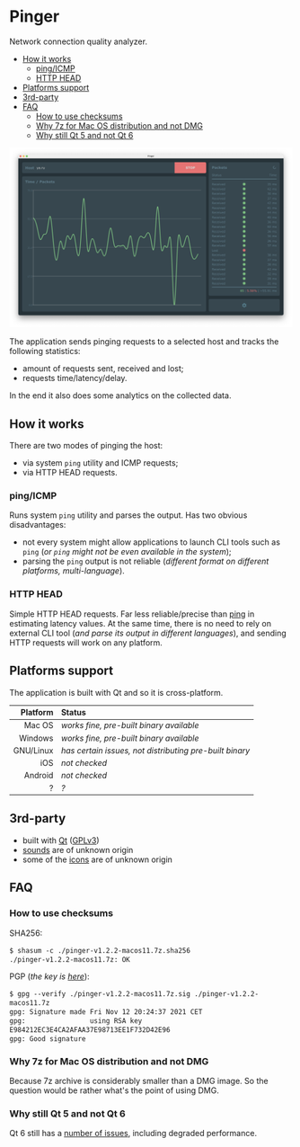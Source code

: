 # Pinger

Network connection quality analyzer.

<!-- MarkdownTOC -->

- [How it works](#how-it-works)
    - [ping/ICMP](#pingicmp)
    - [HTTP HEAD](#http-head)
- [Platforms support](#platforms-support)
- [3rd-party](#3rd-party)
- [FAQ](#faq)
    - [How to use checksums](#how-to-use-checksums)
    - [Why 7z for Mac OS distribution and not DMG](#why-7z-for-mac-os-distribution-and-not-dmg)
    - [Why still Qt 5 and not Qt 6](#why-still-qt-5-and-not-qt-6)

<!-- /MarkdownTOC -->

![Pinger](./misc/screenshot-main-macos.png "Pinger")

The application sends pinging requests to a selected host and tracks the following statistics:

- amount of requests sent, received and lost;
- requests time/latency/delay.

In the end it also does some analytics on the collected data.

## How it works

There are two modes of pinging the host:

- via system `ping` utility and ICMP requests;
- via HTTP HEAD requests.

### ping/ICMP

Runs system `ping` utility and parses the output. Has two obvious disadvantages:

- not every system might allow applications to launch CLI tools such as `ping` (*or `ping` might not be even available in the system*);
- parsing the `ping` output is not reliable (*different format on different platforms, multi-language*).

### HTTP HEAD

Simple HTTP HEAD requests. Far less reliable/precise than [ping](#pingicmp) in estimating latency values. At the same time, there is no need to rely on external CLI tool (*and parse its output in different languages*), and sending HTTP requests will work on any platform.

## Platforms support

The application is built with Qt and so it is cross-platform.

|  Platform | Status                                                  |
|----------:|:--------------------------------------------------------|
|    Mac OS | *works fine, pre-built binary available*                |
|   Windows | *works fine, pre-built binary available*                |
| GNU/Linux | *has certain issues, not distributing pre-built binary* |
|       iOS | *not checked*                                           |
|   Android | *not checked*                                           |
|         ? | *?*                                                     |

## 3rd-party

- built with [Qt](https://qt.io) ([GPLv3](https://www.gnu.org/licenses/gpl-3.0.en.html))
- [sounds](/src/sounds) are of unknown origin
- some of the [icons](/src/images) are of unknown origin

## FAQ

### How to use checksums

SHA256:

```
$ shasum -c ./pinger-v1.2.2-macos11.7z.sha256
./pinger-v1.2.2-macos11.7z: OK
```

PGP (*the key is [here](https://decovar.dev/about/retif-public.asc)*):

```
$ gpg --verify ./pinger-v1.2.2-macos11.7z.sig ./pinger-v1.2.2-macos11.7z
gpg: Signature made Fri Nov 12 20:24:37 2021 CET
gpg:                using RSA key E984212EC3E4CA2AFAA37E98713EE1F732D42E96
gpg: Good signature
```

### Why 7z for Mac OS distribution and not DMG

Because 7z archive is considerably smaller than a DMG image. So the question would be rather what's the point of using DMG.

### Why still Qt 5 and not Qt 6

Qt 6 still has a [number of issues](https://github.com/retifrav/pinger/issues/4), including degraded performance.
